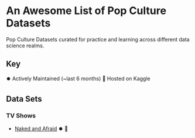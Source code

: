 # An Awesome List of Pop Culture Datasets

Pop Culture Datasets curated for practice and learning across different data science realms. 

## Key 
⏺️ Actively Maintained (~last 6 months)
🔢 Hosted on Kaggle

## Data Sets

### TV Shows 
- [Naked and Afraid](https://www.kaggle.com/datasets/tython3/naked-and-afraid-dashboards) ⏺️ 🔢



